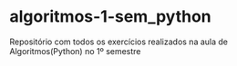 # algoritmos-1-sem_python
Repositório com todos os exercícios realizados na aula de Algoritmos(Python) no 1º semestre
